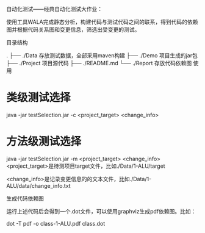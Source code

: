 自动化测试——经典自动化测试大作业：

使用工具WALA完成静态分析，构建代码与测试代码之间的联系，得到代码的依赖图并根据代码关系图和变更信息，筛选出受变更的测试。

目录结构

.
├── ./Data	存放测试数据，全部采用maven构建
├── ./Demo	项目生成的jar包
├── ./Project	项目源代码
├── ./README.md
└── ./Report	存放代码依赖图
使用

# 类级测试选择
java -jar testSelection.jar -c <project_target> <change_info>
# 方法级测试选择
java -jar testSelection.jar -m <project_target> <change_info>
<project_target>是待测项目target文件，比如./Data/1-ALU/target

<change_info>是记录变更信息的的文本文件，比如./Data/1-ALU/data/change_info.txt

生成代码依赖图

运行上述代码后会得到一个.dot文件，可以使用graphviz生成pdf依赖图。比如：

dot -T pdf -o class-1-ALU.pdf class.dot